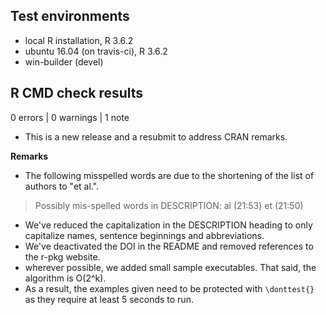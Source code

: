 ## Test environments

- local R installation, R 3.6.2
- ubuntu 16.04 (on travis-ci), R 3.6.2
- win-builder (devel)

## R CMD check results

0 errors | 0 warnings | 1 note

- This is a new release and a resubmit to address CRAN remarks.

**Remarks**

- The following misspelled words are due to the shortening of the list of authors
  to "et al.".

> Possibly mis-spelled words in DESCRIPTION:
>   al (21:53)
>   et (21:50)

- We've reduced the capitalization in the DESCRIPTION heading to only
  capitalize names, sentence beginnings and abbreviations.
- We've deactivated the DOI in the README and removed references to the 
  r-pkg website. 
- wherever possible, we added small sample executables. That said, the
  algorithm is O(2^k). 
- As a result, the examples given need to be protected with `\donttest{}` as 
  they require at least 5 seconds to run. 
